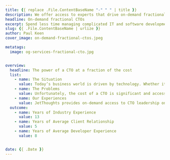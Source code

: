 ```yaml
---
title: {{ replace .File.ContentBaseName "-" " " | title }}
description: We offer access to experts that drive on-demand fractional CTOs to help you spend less time managing complicated IT and software development operations.
headline: On-demand fractional CTOs
excerpt: Spend less time managing complicated IT and software development operations with access to technical experts to help drive excellence.
slug: {{ .File.ContentBaseName | urlize }}
author: Paul Keen
cover_image: on-demand-fractional-ctos.jpeg

metatags:
  image: og-services-fractional-cto.jpg


overview:
  headline: The power of a CTO at a fraction of the cost
  list:
    - name: The Situation
      value: Today’s business world is driven by technology. Whether it’s launching a software product, building a website, or managing digital infrastructure, organizations rely on technical leadership to stay competitive & keep operations running smoothly. With access to a CTO, companies can better navigate the waters of cutting-edge technology while reducing risks & increasing the adaptability of the organization.
    - name: The Problems
      value: Unfortunately, the cost of a CTO is significant and access to this type of experienced technical talent can be very competitive. Because a CTO is often necessary for early-stage software startups, founders often have to choose between giving up serious equity or drastically increasing operating costs.
    - name: Our Experiences
      value: JetThoughts provides on-demand access to CTO leadership on a fractional, part-time, or full-time basis to help companies of any size level up their technology operations. From technical vision, strategy, and organizational structure to hiring, training, and managing a development team, we can provide the technical support needed to drive sustainable growth.
  outcome:
    - name: Years of Industry Experience
      value: 13
    - name: Years of Average Client Relationship
      value: 5
    - name: Years of Average Developer Experience
      value: 8


date: {{ .Date }}
---
```

